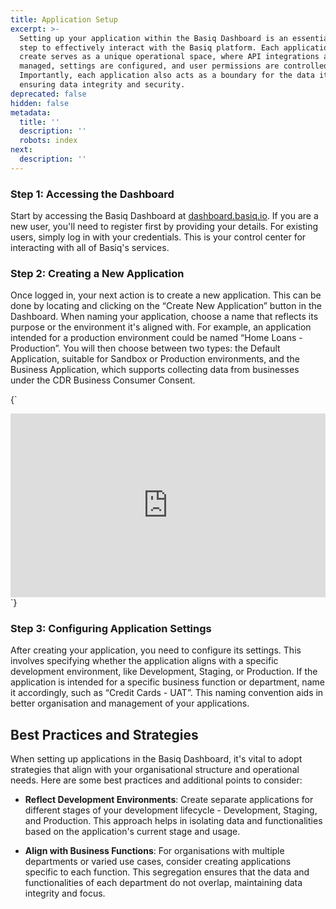 ```yaml
---
title: Application Setup
excerpt: >-
  Setting up your application within the Basiq Dashboard is an essential first
  step to effectively interact with the Basiq platform. Each application you
  create serves as a unique operational space, where API integrations are
  managed, settings are configured, and user permissions are controlled.
  Importantly, each application also acts as a boundary for the data it handles,
  ensuring data integrity and security.
deprecated: false
hidden: false
metadata:
  title: ''
  description: ''
  robots: index
next:
  description: ''
---
```

### Step 1: Accessing the Dashboard

Start by accessing the Basiq Dashboard at [dashboard.basiq.io](https://dashboard.basiq.io). If you are a new user, you'll need to register first by providing your details. For existing users, simply log in with your credentials. This is your control center for interacting with all of Basiq's services.

### Step 2: Creating a New Application

Once logged in, your next action is to create a new application. This can be done by locating and clicking on the “Create New Application” button in the Dashboard. When naming your application, choose a name that reflects its purpose or the environment it's aligned with. For example, an application intended for a production environment could be named “Home Loans - Production”. You will then choose between two types: the Default Application, suitable for Sandbox or Production environments, and the Business Application, which supports collecting data from businesses under the CDR Business Consumer Consent.

<HTMLBlock>{`
<div style="position: relative; padding-bottom: calc(50.161117078410314% + 41px); height: 0; width: 100%;"><iframe src="https://demo.arcade.software/zMaHRaQNiMNRa94QpO0y?embed" title="Basiq - Create a New Application" frameborder="0" loading="lazy" webkitallowfullscreen mozallowfullscreen allowfullscreen allow="clipboard-write" style="position: absolute; top: 0; left: 0; width: 100%; height: 100%;color-scheme: light;"></iframe></div>
`}</HTMLBlock>

### Step 3: Configuring Application Settings

After creating your application, you need to configure its settings. This involves specifying whether the application aligns with a specific development environment, like Development, Staging, or Production. If the application is intended for a specific business function or department, name it accordingly, such as “Credit Cards - UAT”. This naming convention aids in better organisation and management of your applications.

## Best Practices and Strategies

When setting up applications in the Basiq Dashboard, it's vital to adopt strategies that align with your organisational structure and operational needs. Here are some best practices and additional points to consider:

* **Reflect Development Environments**: Create separate applications for different stages of your development lifecycle - Development, Staging, and Production. This approach helps in isolating data and functionalities based on the application's current stage and usage.

* **Align with Business Functions**: For organisations with multiple departments or varied use cases, consider creating applications specific to each function. This segregation ensures that the data and functionalities of each department do not overlap, maintaining data integrity and focus.
